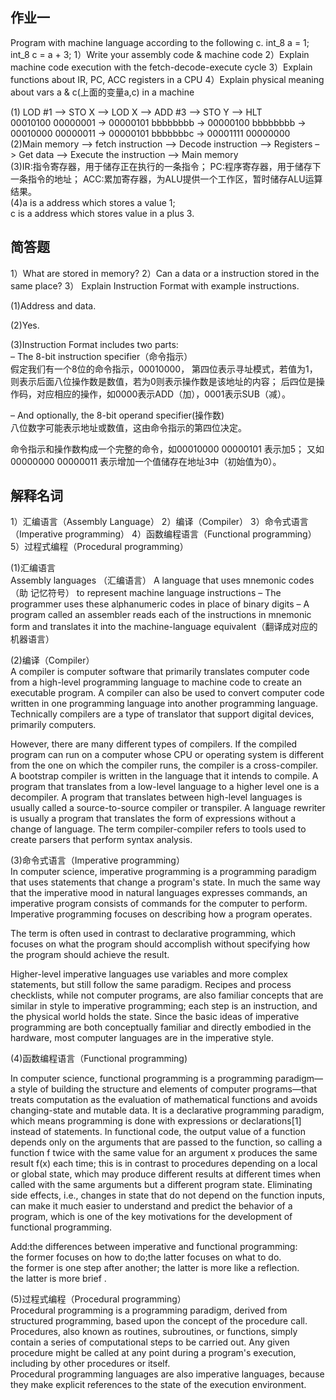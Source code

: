 ## 作业一  
Program with machine language according to the following c. int_8 a = 1;  int_8 c = a + 3;  1）Write your assembly code & machine code 2）Explain machine code execution with the fetch-decode-execute cycle 3）Explain functions about  IR, PC, ACC registers in a CPU 4）Explain physical meaning about vars a & c(上面的变量a,c) in a machine  

(1) LOD #1 –> STO X –> LOD X –> ADD #3 –> STO Y –> HLT   
00010100 00000001 -> 00000101 bbbbbbbb -> 00000100 bbbbbbbb -> 00010000 00000011 -> 00000101 bbbbbbbc -> 00001111 00000000  
(2)Main memory –> fetch instruction –> Decode instruction –> Registers –> Get data –> Execute the instruction –> Main memory  
(3)IR:指令寄存器，用于储存正在执行的一条指令；   PC:程序寄存器，用于储存下一条指令的地址；  ACC:累加寄存器，为ALU提供一个工作区，暂时储存ALU运算结果。  
(4)a is a address which stores a value 1;  
c is a address which stores value in a plus 3.
## 简答题   
1）What are stored in memory? 2）Can a data or a instruction stored in the same place? 3） Explain Instruction Format with example instructions.  

(1)Address and data.

(2)Yes.

(3)Instruction Format includes two parts:  
– The 8-bit instruction specifier（命令指示）  
假定我们有一个8位的命令指示，00010000， 第四位表示寻址模式，若值为1，则表示后面八位操作数是数值，若为0则表示操作数是该地址的内容； 后四位是操作码，对应相应的操作，如0000表示ADD（加），0001表示SUB（减）。  
 
 – And optionally, the 8-bit operand specifier(操作数)  
 八位数字可能表示地址或数值，这由命令指示的第四位决定。

命令指示和操作数构成一个完整的命令，如00010000 00000101 表示加5；  又如00000000 00000011 表示增加一个值储存在地址3中（初始值为0）。

## 解释名词
1）汇编语言（Assembly Language） 2）编译（Compiler） 3）命令式语言（Imperative programming） 4）函数编程语言（Functional programming） 5）过程式编程（Procedural programming）  

(1)汇编语言  
 Assembly languages （汇编语言） A language that uses mnemonic codes（助 记忆符号） to represent machine language instructions – The programmer uses these alphanumeric  codes in place of binary digits – A program called an assembler reads each of the instructions in mnemonic form and translates it into the machine-language equivalent（翻译成对应的机器语言）
  
(2)编译（Compiler）  
A compiler is computer software that primarily translates computer code from a high-level programming language to machine code to create an executable program. A compiler can also be used to convert computer code written in one programming language into another programming language. Technically compilers are a type of translator that support digital devices, primarily computers.

However, there are many different types of compilers. If the compiled program can run on a computer whose CPU or operating system is different from the one on which the compiler runs, the compiler is a cross-compiler. A bootstrap compiler is written in the language that it intends to compile. A program that translates from a low-level language to a higher level one is a decompiler. A program that translates between high-level languages is usually called a source-to-source compiler or transpiler. A language rewriter is usually a program that translates the form of expressions without a change of language. The term compiler-compiler refers to tools used to create parsers that perform syntax analysis.  

(3)命令式语言（Imperative programming）  
In computer science, imperative programming is a programming paradigm that uses statements that change a program's state. In much the same way that the imperative mood in natural languages expresses commands, an imperative program consists of commands for the computer to perform. Imperative programming focuses on describing how a program operates.

The term is often used in contrast to declarative programming, which focuses on what the program should accomplish without specifying how the program should achieve the result.  

Higher-level imperative languages use variables and more complex statements, but still follow the same paradigm. Recipes and process checklists, while not computer programs, are also familiar concepts that are similar in style to imperative programming; each step is an instruction, and the physical world holds the state. Since the basic ideas of imperative programming are both conceptually familiar and directly embodied in the hardware, most computer languages are in the imperative style.  

(4)函数编程语言（Functional programming)  

In computer science, functional programming is a programming paradigm—a style of building the structure and elements of computer programs—that treats computation as the evaluation of mathematical functions and avoids changing-state and mutable data. It is a declarative programming paradigm, which means programming is done with expressions or declarations[1] instead of statements. In functional code, the output value of a function depends only on the arguments that are passed to the function, so calling a function f twice with the same value for an argument x produces the same result f(x) each time; this is in contrast to procedures depending on a local or global state, which may produce different results at different times when called with the same arguments but a different program state. Eliminating side effects, i.e., changes in state that do not depend on the function inputs, can make it much easier to understand and predict the behavior of a program, which is one of the key motivations for the development of functional programming.

Add:the differences between imperative and functional programming:  
the former focuses on how to do;the latter focuses on what to do.  
the former is one step after another; the latter is more like a reflection.  
the latter is more brief .  

(5)过程式编程（Procedural programming）  
Procedural programming is a programming paradigm, derived from structured programming, based upon the concept of the procedure call. Procedures, also known as routines, subroutines, or functions, simply contain a series of computational steps to be carried out. Any given procedure might be called at any point during a program's execution, including by other procedures or itself.   
Procedural programming languages are also imperative languages, because they make explicit references to the state of the execution environment. 